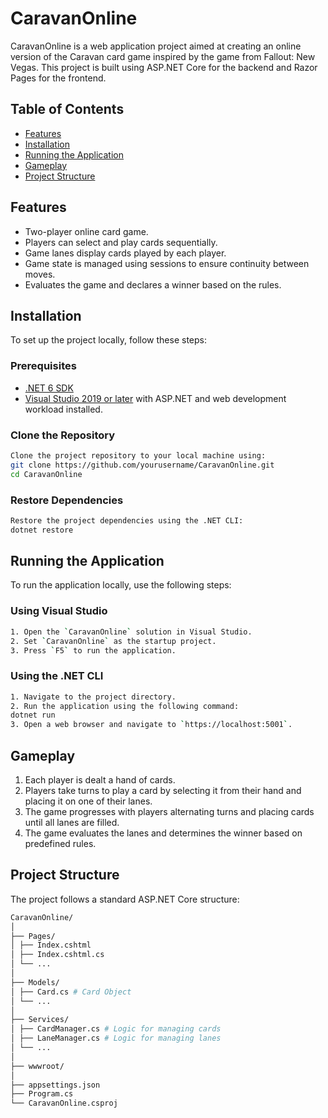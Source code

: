 # CaravanOnline

CaravanOnline is a web application project aimed at creating an online version of the Caravan card game inspired by the game from Fallout: New Vegas. This project is built using ASP.NET Core for the backend and Razor Pages for the frontend.

## Table of Contents
- [Features](#features)
- [Installation](#installation)
- [Running the Application](#running-the-application)
- [Gameplay](#gameplay)
- [Project Structure](#project-structure)

## Features
- Two-player online card game.
- Players can select and play cards sequentially.
- Game lanes display cards played by each player.
- Game state is managed using sessions to ensure continuity between moves.
- Evaluates the game and declares a winner based on the rules.

## Installation
To set up the project locally, follow these steps:

### Prerequisites
- [.NET 6 SDK](https://dotnet.microsoft.com/en-us/download/dotnet/6.0)
- [Visual Studio 2019 or later](https://visualstudio.microsoft.com/) with ASP.NET and web development workload installed.

### Clone the Repository
```bash
Clone the project repository to your local machine using:
git clone https://github.com/yourusername/CaravanOnline.git
cd CaravanOnline
```

### Restore Dependencies
```bash
Restore the project dependencies using the .NET CLI:
dotnet restore
```

## Running the Application
To run the application locally, use the following steps:

### Using Visual Studio
```bash
1. Open the `CaravanOnline` solution in Visual Studio.
2. Set `CaravanOnline` as the startup project.
3. Press `F5` to run the application.
```

### Using the .NET CLI
```bash
1. Navigate to the project directory.
2. Run the application using the following command:
dotnet run
3. Open a web browser and navigate to `https://localhost:5001`.
```

## Gameplay
1. Each player is dealt a hand of cards.
2. Players take turns to play a card by selecting it from their hand and placing it on one of their lanes.
3. The game progresses with players alternating turns and placing cards until all lanes are filled.
4. The game evaluates the lanes and determines the winner based on predefined rules.

## Project Structure
The project follows a standard ASP.NET Core structure:
```bash
CaravanOnline/
│
├── Pages/
│ ├── Index.cshtml
│ ├── Index.cshtml.cs 
│ └── ...
│
├── Models/
│ ├── Card.cs # Card Object
│ └── ...
│
├── Services/
│ ├── CardManager.cs # Logic for managing cards
│ ├── LaneManager.cs # Logic for managing lanes
│ └── ...
│
├── wwwroot/ 
│
├── appsettings.json 
├── Program.cs 
└── CaravanOnline.csproj 
```
